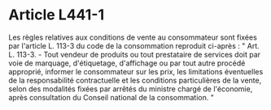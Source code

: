 # Article L441-1

Les règles relatives aux conditions de vente au consommateur sont fixées par l'article L. 113-3 du code de la consommation reproduit ci-après :   " Art. L. 113-3. - Tout vendeur de produits ou tout prestataire de services doit par voie de marquage, d'étiquetage, d'affichage ou par tout autre procédé approprié, informer le consommateur sur les prix, les limitations éventuelles de la responsabilité contractuelle et les conditions particulières de la vente, selon des modalités fixées par arrêtés du ministre chargé de l'économie, après consultation du Conseil national de la consommation. "